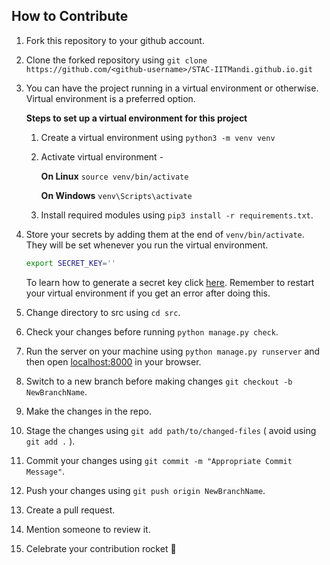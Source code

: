 ## How to Contribute

1.  Fork this repository to your github account.
2.  Clone the forked repository using `git clone https://github.com/<github-username>/STAC-IITMandi.github.io.git`

3.  You can have the project running in a virtual environment or otherwise. Virtual environment is a preferred option.

    **Steps to set up a virtual environment for this project**

    1. Create a virtual environment using `python3 -m venv venv`
    2. Activate virtual environment -

        **On Linux** `source venv/bin/activate`

        **On Windows** `venv\Scripts\activate`

    3. Install required modules using `pip3 install -r requirements.txt`.

4.  Store your secrets by adding them at the end of `venv/bin/activate`. They will be set whenever you run the virtual environment.

    ```bash
    export SECRET_KEY=''
    ```
    To learn how to generate a secret key click [here](https://stackoverflow.com/a/16630719/12350727).
    Remember to restart your virtual environment if you get an error after doing this.

5.  Change directory to src using `cd src`.
6.  Check your changes before running `python manage.py check`.
7.  Run the server on your machine using `python manage.py runserver` and then open [localhost:8000](http://localhost:8000) in your browser.
8.  Switch to a new branch before making changes `git checkout -b NewBranchName`.
9.  Make the changes in the repo.
10. Stage the changes using `git add path/to/changed-files` ( avoid using `git add .` ).
11. Commit your changes using `git commit -m "Appropriate Commit Message"`.
12. Push your changes using `git push origin NewBranchName`.
13. Create a pull request.
14. Mention someone to review it.
15. Celebrate your contribution rocket :rocket:
